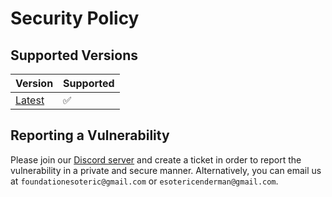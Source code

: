 # Security Policy

## Supported Versions

| Version | Supported |
| ------ | - |
| [Latest](./) | ✅ |

## Reporting a Vulnerability

Please join our [Discord server](https://esoteric.foundation/discord) and create a ticket in order to report the vulnerability in a private and secure manner. Alternatively, you can email us at `foundationesoteric@gmail.com` or `esotericenderman@gmail.com`.
